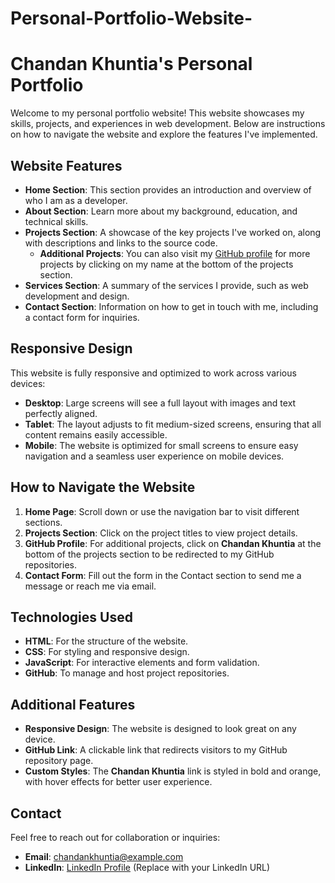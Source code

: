 # Personal-Portfolio-Website-
# Chandan Khuntia's Personal Portfolio

Welcome to my personal portfolio website! This website showcases my skills, projects, and experiences in web development. Below are instructions on how to navigate the website and explore the features I've implemented.

## Website Features

- **Home Section**: This section provides an introduction and overview of who I am as a developer.
- **About Section**: Learn more about my background, education, and technical skills.
- **Projects Section**: A showcase of the key projects I've worked on, along with descriptions and links to the source code.
  - **Additional Projects**: You can also visit my [GitHub profile](https://github.com/Chandan-7-hash?tab=repositories) for more projects by clicking on my name at the bottom of the projects section.
- **Services Section**: A summary of the services I provide, such as web development and design.
- **Contact Section**: Information on how to get in touch with me, including a contact form for inquiries.

## Responsive Design

This website is fully responsive and optimized to work across various devices:
- **Desktop**: Large screens will see a full layout with images and text perfectly aligned.
- **Tablet**: The layout adjusts to fit medium-sized screens, ensuring that all content remains easily accessible.
- **Mobile**: The website is optimized for small screens to ensure easy navigation and a seamless user experience on mobile devices.

## How to Navigate the Website

1. **Home Page**: Scroll down or use the navigation bar to visit different sections.
2. **Projects Section**: Click on the project titles to view project details.
3. **GitHub Profile**: For additional projects, click on **Chandan Khuntia** at the bottom of the projects section to be redirected to my GitHub repositories.
4. **Contact Form**: Fill out the form in the Contact section to send me a message or reach me via email.

## Technologies Used

- **HTML**: For the structure of the website.
- **CSS**: For styling and responsive design.
- **JavaScript**: For interactive elements and form validation.
- **GitHub**: To manage and host project repositories.

## Additional Features

- **Responsive Design**: The website is designed to look great on any device.
- **GitHub Link**: A clickable link that redirects visitors to my GitHub repository page.
- **Custom Styles**: The **Chandan Khuntia** link is styled in bold and orange, with hover effects for better user experience.

## Contact

Feel free to reach out for collaboration or inquiries:
- **Email**: [chandankhuntia@example.com](mailto:chandankhuntia@example.com)
- **LinkedIn**: [LinkedIn Profile](#) (Replace with your LinkedIn URL)
